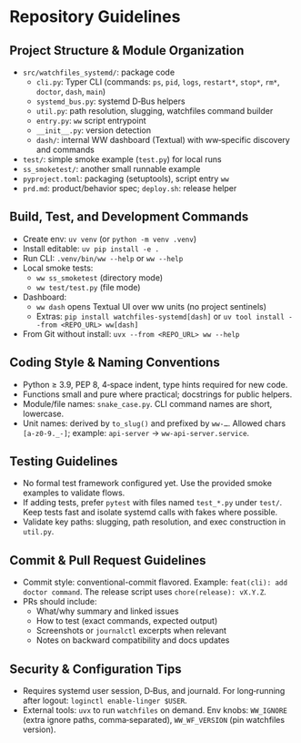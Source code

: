 # Repository Guidelines

## Project Structure & Module Organization
- `src/watchfiles_systemd/`: package code
  - `cli.py`: Typer CLI (commands: `ps`, `pid`, `logs`, `restart*`, `stop*`, `rm*`, `doctor`, `dash`, `main`)
  - `systemd_bus.py`: systemd D‑Bus helpers
  - `util.py`: path resolution, slugging, watchfiles command builder
  - `entry.py`: `ww` script entrypoint
  - `__init__.py`: version detection
  - `dash/`: internal WW dashboard (Textual) with ww‑specific discovery and commands
- `test/`: simple smoke example (`test.py`) for local runs
- `ss_smoketest/`: another small runnable example
- `pyproject.toml`: packaging (setuptools), script entry `ww`
- `prd.md`: product/behavior spec; `deploy.sh`: release helper

## Build, Test, and Development Commands
- Create env: `uv venv` (or `python -m venv .venv`)
- Install editable: `uv pip install -e .`
- Run CLI: `.venv/bin/ww --help` or `ww --help`
- Local smoke tests:
  - `ww ss_smoketest` (directory mode)
  - `ww test/test.py` (file mode)
- Dashboard:
  - `ww dash` opens Textual UI over ww units (no project sentinels)
  - Extras: `pip install watchfiles-systemd[dash]` or `uv tool install --from <REPO_URL> ww[dash]`
- From Git without install: `uvx --from <REPO_URL> ww --help`

## Coding Style & Naming Conventions
- Python ≥ 3.9, PEP 8, 4‑space indent, type hints required for new code.
- Functions small and pure where practical; docstrings for public helpers.
- Module/file names: `snake_case.py`. CLI command names are short, lowercase.
- Unit names: derived by `to_slug()` and prefixed by `ww-…`. Allowed chars `[a-z0-9._-]`; example: `api-server` → `ww-api-server.service`.

## Testing Guidelines
- No formal test framework configured yet. Use the provided smoke examples to validate flows.
- If adding tests, prefer `pytest` with files named `test_*.py` under `test/`. Keep tests fast and isolate systemd calls with fakes where possible.
- Validate key paths: slugging, path resolution, and exec construction in `util.py`.

## Commit & Pull Request Guidelines
- Commit style: conventional-commit flavored. Example: `feat(cli): add doctor command`. The release script uses `chore(release): vX.Y.Z`.
- PRs should include:
  - What/why summary and linked issues
  - How to test (exact commands, expected output)
  - Screenshots or `journalctl` excerpts when relevant
  - Notes on backward compatibility and docs updates

## Security & Configuration Tips
- Requires systemd user session, D‑Bus, and journald. For long‑running after logout: `loginctl enable-linger $USER`.
- External tools: `uvx` to run `watchfiles` on demand. Env knobs: `WW_IGNORE` (extra ignore paths, comma‑separated), `WW_WF_VERSION` (pin watchfiles version).
